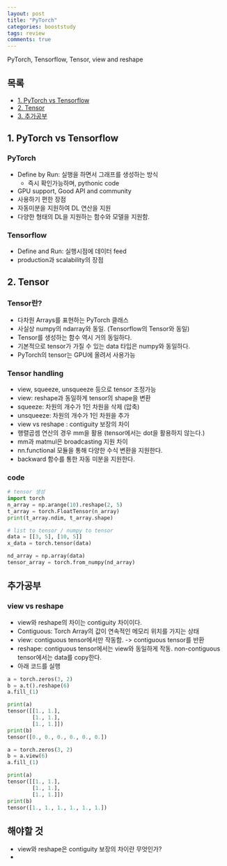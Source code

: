 ```yaml
---
layout: post
title: "PyTorch"
categories: booststudy
tags: review
comments: true
---
```

PyTorch, Tensorflow, Tensor, view and reshape

## 목록
- [1. PyTorch vs Tensorflow](#1-pytorch-vs-tensorflow)
- [2. Tensor](#2-tensor)
- [3. 추가공부](#3-추가공부)

## 1. PyTorch vs Tensorflow
### PyTorch
- Define by Run: 실행을 하면서 그래프를 생성하는 방식
    - 즉시 확인가능하며, pythonic code
- GPU support, Good API and community
- 사용하기 편한 장점
- 자동미분을 지원하여 DL 연산을 지원
- 다양한 형태의 DL을 지원하는 함수와 모델을 지원함.

### Tensorflow
- Define and Run: 실행시점에 데이터 feed
- production과 scalability의 장점

## 2. Tensor
### Tensor란?
- 다차원 Arrays를 표현하는 PyTorch 클래스
- 사실상 numpy의 ndarray와 동일. (Tensorflow의 Tensor와 동일)
- Tensor를 생성하는 함수 역시 거의 동일하다.
- 기본적으로 tensor가 가질 수 있는 data 타입은 numpy와 동일하다.
- PyTorch의 tensor는 GPU에 올려서 사용가능

### Tensor handling
- view, squeeze, unsqueeze 등으로 tensor 조정가능
- view: reshape과 동일하게 tensor의 shape을 변환
- squeeze: 차원의 개수가 1인 차원을 삭제 (압축)
- unsqueeze: 차원의 개수가 1인 차원을 추가
- view vs reshape : contiguity 보장의 차이
- 행렬곱셈 연산의 경우 mm을 활용 (tensor에서는 dot을 활용하지 않는다.)
- mm과 matmul은 broadcasting 지원 차이
- nn.functional 모듈을 통해 다양한 수식 변환을 지원한다.
- backward 함수를 통한 자동 미분을 지원한다.

### code
```python
# tensor 생성
import torch
n_array = np.arange(10).reshape(2, 5)
t_array = torch.FloatTensor(n_array)
print(t_array.ndim, t_array.shape)
```

```python
# list to tensor / numpy to tensor
data = [[3, 5], [10, 5]]
x_data = torch.tensor(data)

nd_array = np.array(data)
tensor_array = torch.from_numpy(nd_array)
```

## 추가공부
### view vs reshape
- view와 reshape의 차이는 contiguity 차이이다.
- Contiguous: Torch Array의 값이 연속적인 메모리 위치를 가지는 상태
- view: contiguous tensor에서만 작동함. -> contiguous tensor를 반환
- reshape: contiguous tensor에서는 view와 동일하게 작동. non-contiguous tensor에서는 data를 copy한다.
- 아래 코드를 실행
```python 
a = torch.zeros(3, 2)
b = a.t().reshape(6)
a.fill_(1)

print(a)
tensor([[1., 1.],
        [1., 1.],
        [1., 1.]])
print(b)
tensor([0., 0., 0., 0., 0., 0.])
```

```python
a = torch.zeros(3, 2)
b = a.view(6)
a.fill_(1)

print(a)
tensor([[1., 1.],
        [1., 1.],
        [1., 1.]])
print(b)
tensor([1., 1., 1., 1., 1., 1.])
```

## 해야할 것
- view와 reshape은 contiguity 보장의 차이란 무엇인가?
- 
